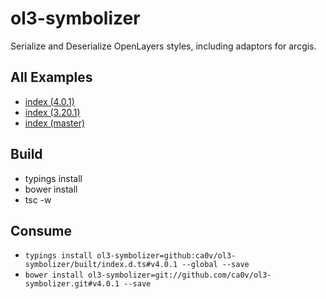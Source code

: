 # ol3-symbolizer
Serialize and Deserialize OpenLayers styles, including adaptors for arcgis.

## All Examples
* [index (4.0.1)](https://rawgit.com/ca0v/ol3-symbolizer/v4.0.1/rawgit.html)
* [index (3.20.1)](https://rawgit.com/ca0v/ol3-symbolizer/v3.20.1/rawgit.html)
* [index (master)](https://rawgit.com/ca0v/ol3-symbolizer/master/rawgit.html)

## Build

* typings install
* bower install
* tsc -w

## Consume

* `typings install ol3-symbolizer=github:ca0v/ol3-symbolizer/built/index.d.ts#v4.0.1 --global --save`
* `bower install ol3-symbolizer=git://github.com/ca0v/ol3-symbolizer.git#v4.0.1 --save`
